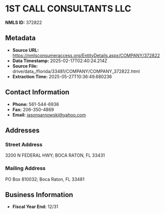 # 1ST CALL CONSULTANTS LLC

**NMLS ID:** 372822

## Metadata
- **Source URL:** https://nmlsconsumeraccess.org/EntityDetails.aspx/COMPANY/372822
- **Data Timestamp:** 2025-02-17T02:40:24.214Z
- **Source File:** drive/data_/florida/33481/COMPANY/COMPANY_372822.html
- **Extraction Time:** 2025-05-27T10:36:49.680236

## Contact Information
- **Phone:** 561-544-6936
- **Fax:** 206-350-4869
- **Email:** jasonsarnowski@yahoo.com

## Addresses
### Street Address
3200 N FEDERAL HWY; BOCA RATON, FL 33431

### Mailing Address
PO Box 810032; Boca Raton, FL 33481

## Business Information
- **Fiscal Year End:** 12/31
